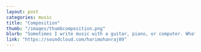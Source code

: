 ```yaml
---
layout: post
categories: music
title: "Composition"
thumb: "/images/thumbcomposition.png"
blurb: "Sometimes I write music with a guitar, piano, or computer. Whatever it is, you can find it here."
link: "https://soundcloud.com/harimohanraj89"
---
```

